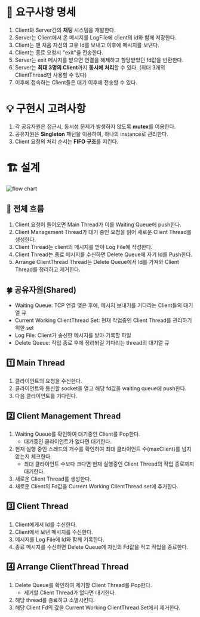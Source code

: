# 📜 요구사항 명세
1. Client와 Server간의 **채팅** 시스템을 개발한다.
2. Server는 Client에서 온 메시지를 LogFile에 client의 id와 함께 저장한다.
3. Client는 맨 처음 자신의 고유 Id를 보내고 이후에 메시지를 보낸다.
4. Client는 종료 요청시 "exit"을 전송한다.
5. Server는 exit 메시지를 받으면 연결을 해제하고 할당받았던 fd값을 반환한다.
6. Server는 **최대 3명의 Client**까지 **동시에 처리**할 수 있다. (최대 3개의 ClientThread만 사용할 수 있다)
7. 이후에 접속하는 Client들은 대기 이후에 전송할 수 있다.

# 💡 구현시 고려사항
1. 각 공유자원은 접근시, 동시성 문제가 발생하지 않도록 **mutex**를 이용한다.
2. 공유자원은 **Singleton** 패턴을 이용하여, 하나의 instance로 관리한다.
3. Client 요청의 처리 순서는 **FIFO 구조**를 지킨다.

# 🏗️ 설계
![flow chart](https://github.com/user-attachments/assets/fd8b3d98-cb13-472b-b8f7-153ce1c3c127)

## 🌟 전체 흐름
1. Client 요청이 들어오면 Main Thread가 이를 Waiting Queue에 push한다.
2. Client Management Thread가 대기 중인 요청을 읽어 새로운 Client Thread를 생성한다.
3. Client Thread는 client의 메시지를 받아 Log File에 작성한다.
4. Client Thread는 종료 메시지를 수신하면 Delete Queue에 자기 Id를 Push한다.
5. Arrange ClientThread Thread는 Delete Queue에서 Id를 가져와 Client Thread를 정리하고 제거한다.

## 🍀 공유자원(Shared)
* Waiting Queue: TCP 연결 맺은 후에, 메시지 보내기를 기다리는 Client들의 대기열 큐
* Current Working ClientThread Set: 현재 작업중인 Client Thread를 관리하기 위한 set
* Log File: Client가 송신한 메시지를 받아 기록할 파일
* Delete Queue: 작업 종료 후에 정리되길 기다리는 thread의 대기열 큐

## 1️⃣ Main Thread
1. 클라이언트의 요청을 수신한다.
2. 클라이언트와 통신할 socket을 열고 해당 fd값을 waiting queue에 push한다.
3. 다음 클라이언트를 기다린다.

## 2️⃣ Client Management Thread
1. Waiting Queue를 확인하여 대기중인 Client를 Pop한다. 
    * 대기중인 클라이언트가 없다면 대기한다.
2. 현재 실행 중인 스레드의 개수를 확인하여 최대 클라이언트 수(maxClient)를 넘지 않는지 체크한다.
    * 최대 클라이언트 수보다 크다면 현재 실행중인 Client Thread의 작업 종료까지 대기한다.
3. 새로운 Client Thread를 생성한다.
4. 새로운 Client의 Fd값을 Current Working ClientThread set에 추가한다.

## 3️⃣ Client Thread
1. Client에게서 Id를 수신한다.
2. Client에서 보낸 메시지를 수신한다.
3. 메시지를 Log File에 Id와 함께 기록한다.
4. 종료 메시지를 수신하면 Delete Queue에 자신의 Fd값을 적고 작업을 종료한다.

## 4️⃣ Arrange ClientThread Thread
1. Delete Queue를 확인하여 제거할 Client Thread를 Pop한다.
    * 제거할 Client Thread가 없다면 대기한다.
2. 해당 thread를 종료하고 소멸시킨다. 
2. 해당 Client Fd의 값을 Current Working ClientThread Set에서 제거한다.
